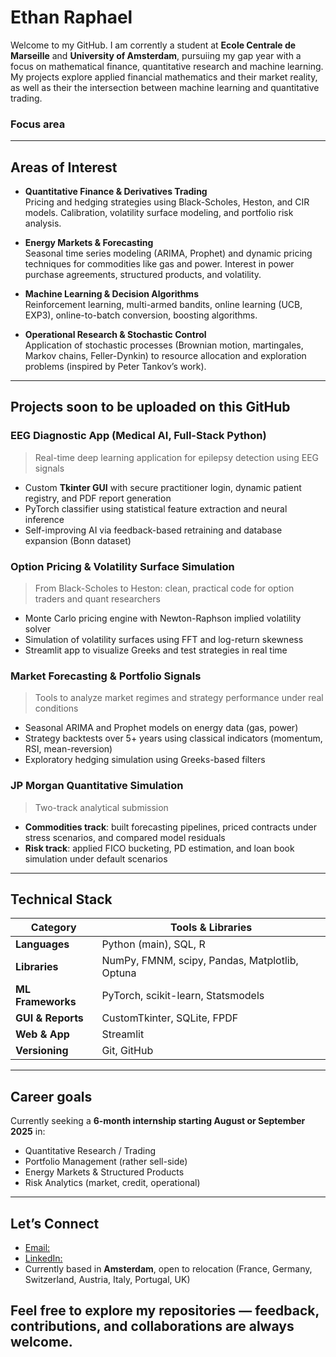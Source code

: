# Ethan Raphael
Welcome to my GitHub. I am corrently a student at **Ecole Centrale de Marseille** and **University of Amsterdam**, pursuiing my gap year with a focus on mathematical finance, quantitative research and machine learning. My projects explore applied financial mathematics and their market reality, as well as their the intersection between machine learning and quantitative trading.
### Focus area

---

## Areas of Interest
- **Quantitative Finance & Derivatives Trading**  
  Pricing and hedging strategies using Black-Scholes, Heston, and CIR models. Calibration, volatility surface modeling, and portfolio risk analysis.

- **Energy Markets & Forecasting**  
  Seasonal time series modeling (ARIMA, Prophet) and dynamic pricing techniques for commodities like gas and power. Interest in power purchase agreements, structured products, and volatility.

- **Machine Learning & Decision Algorithms**  
  Reinforcement learning, multi-armed bandits, online learning (UCB, EXP3), online-to-batch conversion, boosting algorithms.

- **Operational Research & Stochastic Control**  
  Application of stochastic processes (Brownian motion, martingales, Markov chains, Feller-Dynkin) to resource allocation and exploration problems (inspired by Peter Tankov’s work).

---

## Projects soon to be uploaded on this GitHub

### EEG Diagnostic App (Medical AI, Full-Stack Python)
> Real-time deep learning application for epilepsy detection using EEG signals
- Custom **Tkinter GUI** with secure practitioner login, dynamic patient registry, and PDF report generation
- PyTorch classifier using statistical feature extraction and neural inference
- Self-improving AI via feedback-based retraining and database expansion (Bonn dataset)

### Option Pricing & Volatility Surface Simulation
> From Black-Scholes to Heston: clean, practical code for option traders and quant researchers
- Monte Carlo pricing engine with Newton-Raphson implied volatility solver
- Simulation of volatility surfaces using FFT and log-return skewness
- Streamlit app to visualize Greeks and test strategies in real time

### Market Forecasting & Portfolio Signals
> Tools to analyze market regimes and strategy performance under real conditions
- Seasonal ARIMA and Prophet models on energy data (gas, power)
- Strategy backtests over 5+ years using classical indicators (momentum, RSI, mean-reversion)
- Exploratory hedging simulation using Greeks-based filters

### JP Morgan Quantitative Simulation
> Two-track analytical submission
- **Commodities track**: built forecasting pipelines, priced contracts under stress scenarios, and compared model residuals
- **Risk track**: applied FICO bucketing, PD estimation, and loan book simulation under default scenarios

---

## Technical Stack

| Category            | Tools & Libraries                                 |
|---------------------|---------------------------------------------------|
| **Languages**       | Python (main), SQL, R                             |
| **Libraries**       | NumPy, FMNM, scipy, Pandas, Matplotlib, Optuna    |
| **ML Frameworks**   | PyTorch, scikit-learn, Statsmodels                |
| **GUI & Reports**   | CustomTkinter, SQLite, FPDF                       |
| **Web & App**       | Streamlit                                         |
| **Versioning**      | Git, GitHub                                       |

---

## Career goals

Currently seeking a **6-month internship starting August or September 2025** in:
- Quantitative Research / Trading
- Portfolio Management (rather sell-side)
- Energy Markets & Structured Products
- Risk Analytics (market, credit, operational)

---

## Let’s Connect

- [Email:](mailto:ethan.raphael@centrale-med.com)
- [LinkedIn:](https://www.linkedin.com/in/ethanraphael)
- Currently based in **Amsterdam**, open to relocation (France, Germany, Switzerland, Austria, Italy, Portugal, UK)

Feel free to explore my repositories — feedback, contributions, and collaborations are always welcome.
---


